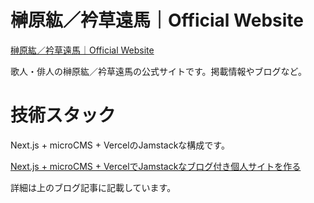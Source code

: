 # 榊原紘／衿草遠馬｜Official Website

[榊原紘／衿草遠馬｜Official Website](https://hiro-tohma-official-website.com)

歌人・俳人の榊原紘／衿草遠馬の公式サイトです。掲載情報やブログなど。

# 技術スタック

Next.js + microCMS + VercelのJamstackな構成です。

[Next.js + microCMS + VercelでJamstackなブログ付き個人サイトを作る](https://fuyu.hatenablog.com/entry/2021/01/12/193445)

詳細は上のブログ記事に記載しています。
